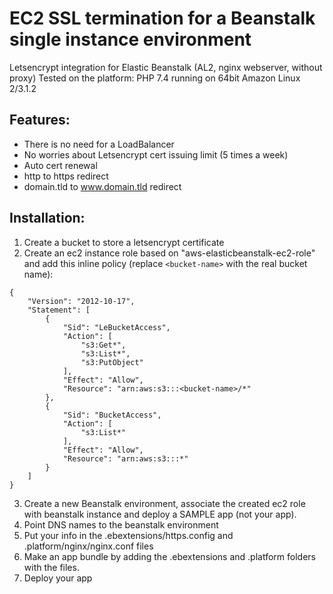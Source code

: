 # EC2 SSL termination for a Beanstalk single instance environment
Letsencrypt integration for Elastic Beanstalk (AL2, nginx webserver, without proxy) Tested on the platform: PHP 7.4 running on 64bit Amazon Linux 2/3.1.2

## Features:
- There is no need for a LoadBalancer
- No worries about Letsencrypt cert issuing limit (5 times a week)
- Auto cert renewal
- http to https redirect
- domain.tld to www.domain.tld redirect

## Installation:
1. Create a bucket to store a letsencrypt certificate
2. Create an ec2 instance role based on "aws-elasticbeanstalk-ec2-role" and add this inline policy (replace `<bucket-name>` with the real bucket name):

```
{
    "Version": "2012-10-17",
    "Statement": [
        {
            "Sid": "LeBucketAccess",
            "Action": [
                "s3:Get*",
                "s3:List*",
                "s3:PutObject"
            ],
            "Effect": "Allow",
            "Resource": "arn:aws:s3:::<bucket-name>/*"
        },
        {
            "Sid": "BucketAccess",
            "Action": [
                "s3:List*"
            ],
            "Effect": "Allow",
            "Resource": "arn:aws:s3:::*"
        }
    ]
}
```
3. Create a new Beanstalk environment, associate the created ec2 role with beanstalk instance and deploy a SAMPLE app (not your app).
4. Point DNS names to the beanstalk environment
5. Put your info in the .ebextensions/https.config and .platform/nginx/nginx.conf files
6. Make an app bundle by adding the .ebextensions and .platform folders with the files.
7. Deploy your app
